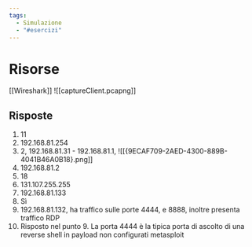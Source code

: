 ```yaml
---
tags:
  - Simulazione
  - "#esercizi"
---
```

# Risorse
[[Wireshark]]
![[captureClient.pcapng]]

## Risposte
1. 11
2.  192.168.81.254
3. 2, 192.168.81.31 - 192.168.81.1, ![[{9ECAF709-2AED-4300-889B-4041B46A0B18}.png]]
4. 192.168.81.2
5. 18
6. 131.107.255.255
7. 192.168.81.133
8. Sì
9. 192.168.81.132, ha traffico sulle porte 4444, e 8888, inoltre presenta traffico RDP
10. Risposto nel punto 9. La porta 4444 è la tipica porta di ascolto di una reverse shell in payload non configurati metasploit